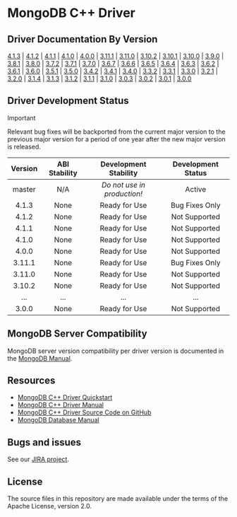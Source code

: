 # MongoDB C++ Driver

## Driver Documentation By Version

[4.1.3](../mongocxx-4.1.3) | [4.1.2](../mongocxx-4.1.2) | [4.1.1](../mongocxx-4.1.1) | [4.1.0](../mongocxx-4.1.0) | [4.0.0](../mongocxx-4.0.0) | [3.11.1](../mongocxx-3.11.1) | [3.11.0](../mongocxx-3.11.0) | [3.10.2](../mongocxx-3.10.2) | [3.10.1](../mongocxx-3.10.1) | [3.10.0](../mongocxx-3.10.0) | [3.9.0](../mongocxx-3.9.0) | [3.8.1](../mongocxx-3.8.1) | [3.8.0](../mongocxx-3.8.0) | [3.7.2](../mongocxx-3.7.2) | [3.7.1](../mongocxx-3.7.1) | [3.7.0](../mongocxx-3.7.0) | [3.6.7](../mongocxx-3.6.7) | [3.6.6](../mongocxx-3.6.6) | [3.6.5](../mongocxx-3.6.5) | [3.6.4](../mongocxx-3.6.4) | [3.6.3](../mongocxx-3.6.3) | [3.6.2](../mongocxx-3.6.2) | [3.6.1](../mongocxx-3.6.1) | [3.6.0](../mongocxx-3.6.0) | [3.5.1](../mongocxx-3.5.1) | [3.5.0](../mongocxx-3.5.0) | [3.4.2](../mongocxx-3.4.2) | [3.4.1](../mongocxx-3.4.1) | [3.4.0](../mongocxx-3.4.0) | [3.3.2](../mongocxx-3.3.2) | [3.3.1](../mongocxx-3.3.1) | [3.3.0](../mongocxx-3.3.0) | [3.2.1](../mongocxx-3.2.1) | [3.2.0](../mongocxx-3.2.0) | [3.1.4](../mongocxx-3.1.4/) | [3.1.3](../mongocxx-3.1.3/) | [3.1.2](../mongocxx-3.1.2/) | [3.1.1](../mongocxx-3.1.1/) | [3.1.0](../mongocxx-3.1.0/) | [3.0.3](../mongocxx-3.0.3/) | [3.0.2](../mongocxx-3.0.2/) | [3.0.1](../mongocxx-3.0.1/) | [3.0.0](../mongocxx-3.0.0/)

## Driver Development Status

> [!IMPORTANT]
> Relevant bug fixes will be backported from the current major version to the previous major version for a period of one year after the new major version is released.

| Version     | ABI Stability   | Development Stability       | Development Status |
| :---------: | :-------------: | :-------------------------: | :----------------: |
| master      | N/A             | _Do not use in production!_ | Active             |
| 4.1.3       | None            | Ready for Use               | Bug Fixes Only     |
| 4.1.2       | None            | Ready for Use               | Not Supported      |
| 4.1.1       | None            | Ready for Use               | Not Supported      |
| 4.1.0       | None            | Ready for Use               | Not Supported      |
| 4.0.0       | None            | Ready for Use               | Not Supported      |
| 3.11.1      | None            | Ready for Use               | Bug Fixes Only     |
| 3.11.0      | None            | Ready for Use               | Not Supported      |
| 3.10.2      | None            | Ready for Use               | Not Supported      |
| ...         | ...             | ...                         | ...                |
| 3.0.0       | None            | Ready for Use               | Not Supported      |

## MongoDB Server Compatibility

MongoDB server version compatibility per driver version is documented in the [MongoDB Manual](https://www.mongodb.com/docs/languages/cpp/cpp-driver/current/compatibility/).

## Resources

* [MongoDB C++ Driver Quickstart](https://www.mongodb.com/docs/languages/cpp/cpp-driver/current/tutorial/)
* [MongoDB C++ Driver Manual](https://www.mongodb.com/docs/languages/cpp/cpp-driver/current/)
* [MongoDB C++ Driver Source Code on GitHub](https://github.com/mongodb/mongo-cxx-driver)
* [MongoDB Database Manual](https://www.mongodb.com/docs/manual/)

## Bugs and issues

See our [JIRA project](https://jira.mongodb.com/browse/CXX).

## License

The source files in this repository are made available under the terms of
the Apache License, version 2.0.
